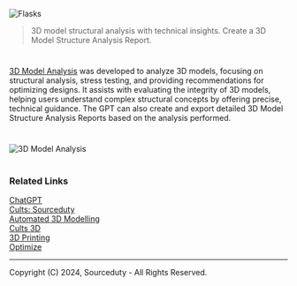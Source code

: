 ![Flasks](https://github.com/user-attachments/assets/ff1897ce-40e1-4e41-abcb-21aaec33d999)
> 3D model structural analysis with technical insights. Create a 3D Model Structure Analysis Report.
#

[3D Model Analysis](https://chatgpt.com/g/g-jpLzbncGa-3d-model-analysis) was developed to analyze 3D models, focusing on structural analysis, stress testing, and providing recommendations for optimizing designs. It assists with evaluating the integrity of 3D models, helping users understand complex structural concepts by offering precise, technical guidance. The GPT can also create and export detailed 3D Model Structure Analysis Reports based on the analysis performed.

#
![3D Model Analysis](https://github.com/user-attachments/assets/10aaecb6-be60-42ba-8069-1f055aab38da)

#
### Related Links

[ChatGPT](https://github.com/sourceduty/ChatGPT)
<br>
[Cults: Sourceduty](https://cults3d.com/en/users/sourceduty)
<br>
[Automated 3D Modelling](https://github.com/sourceduty/Automated_3D_Modelling)
<br>
[Cults 3D](https://github.com/sourceduty/Cults_3D)
<br>
[3D Printing](https://github.com/sourceduty/3D_Printing)
<br>
[Optimize](https://github.com/sourceduty/Optimize)

***
Copyright (C) 2024, Sourceduty - All Rights Reserved.
